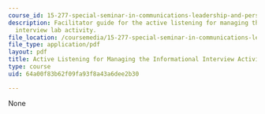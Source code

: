 ```yaml
---
course_id: 15-277-special-seminar-in-communications-leadership-and-personal-effectiveness-coaching-fall-2008
description: Facilitator guide for the active listening for managing the informational
  interview lab activity.
file_location: /coursemedia/15-277-special-seminar-in-communications-leadership-and-personal-effectiveness-coaching-fall-2008/64a00f83b62f09fa93f8a43a6dee2b30_guide_08.pdf
file_type: application/pdf
layout: pdf
title: Active Listening for Managing the Informational Interview Activity
type: course
uid: 64a00f83b62f09fa93f8a43a6dee2b30

---
```

None